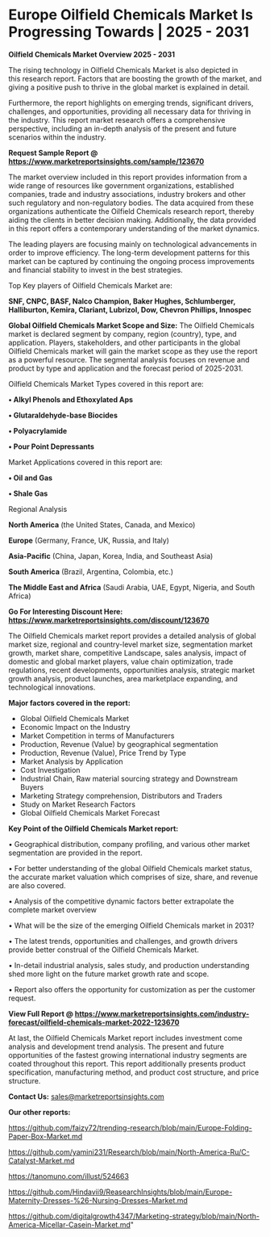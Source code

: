 # Europe Oilfield Chemicals Market Is Progressing Towards | 2025 - 2031

<Strong> Oilfield Chemicals Market Overview 2025 - 2031</strong>

The rising technology in Oilfield Chemicals Market is also depicted in this research report. Factors that are boosting the growth of the market, and giving a positive push to thrive in the global market is explained in detail.

Furthermore, the report highlights on emerging trends, significant drivers, challenges, and opportunities, providing all necessary data for thriving in the industry. This report market research offers a comprehensive perspective, including an in-depth analysis of the present and future scenarios within the industry.

<strong>Request Sample Report @ <a href=https://www.marketreportsinsights.com/sample/123670>https://www.marketreportsinsights.com/sample/123670</a></strong>

The market overview included in this report provides information from a wide range of resources like government organizations, established companies, trade and industry associations, industry brokers and other such regulatory and non-regulatory bodies. The data acquired from these organizations authenticate the Oilfield Chemicals research report, thereby aiding the clients in better decision making. Additionally, the data provided in this report offers a contemporary understanding of the market dynamics.

The leading players are focusing mainly on technological advancements in order to improve efficiency. The long-term development patterns for this market can be captured by continuing the ongoing process improvements and financial stability to invest in the best strategies.

Top Key players of Oilfield Chemicals Market are:

<strong>SNF, CNPC, BASF, Nalco Champion, Baker Hughes, Schlumberger, Halliburton, Kemira, Clariant, Lubrizol, Dow, Chevron Phillips, Innospec</strong>

<strong><b>Global Oilfield Chemicals Market Scope and Size:</b></strong>
The Oilfield Chemicals market is declared segment by company, region (country), type, and application. Players, stakeholders, and other participants in the global Oilfield Chemicals market will gain the market scope as they use the report as a powerful resource. The segmental analysis focuses on revenue and product by type and application and the forecast period of 2025-2031.

Oilfield Chemicals Market Types covered in this report are:

<strong>• Alkyl Phenols and Ethoxylated Aps

• Glutaraldehyde-base Biocides

• Polyacrylamide

• Pour Point Depressants</strong>

Market Applications covered in this report are:

<strong>• Oil and Gas

• Shale Gas</strong> 

Regional Analysis

<strong>North America</strong> (the United States, Canada, and Mexico)

<strong>Europe</strong> (Germany, France, UK, Russia, and Italy)

<strong>Asia-Pacific</strong> (China, Japan, Korea, India, and Southeast Asia)

<strong>South America</strong> (Brazil, Argentina, Colombia, etc.)

<strong>The Middle East and Africa</strong> (Saudi Arabia, UAE, Egypt, Nigeria, and South Africa)

<strong>Go For Interesting Discount Here: <a href=https://www.marketreportsinsights.com/discount/123670>https://www.marketreportsinsights.com/discount/123670</a></strong>

The Oilfield Chemicals market report provides a detailed analysis of global market size, regional and country-level market size, segmentation market growth, market share, competitive Landscape, sales analysis, impact of domestic and global market players, value chain optimization, trade regulations, recent developments, opportunities analysis, strategic market growth analysis, product launches, area marketplace expanding, and technological innovations.

<strong><b>Major factors covered in the report:</b></strong>
<ul>
  <li>Global Oilfield Chemicals Market </li>
  <li>Economic Impact on the Industry</li>
  <li>Market Competition in terms of Manufacturers</li>
  <li>Production, Revenue (Value) by geographical segmentation</li>
  <li>Production, Revenue (Value), Price Trend by Type</li>
  <li>Market Analysis by Application</li>
  <li>Cost Investigation</li>
  <li>Industrial Chain, Raw material sourcing strategy and Downstream Buyers</li>
  <li>Marketing Strategy comprehension, Distributors and Traders</li>
  <li>Study on Market Research Factors</li>
  <li>Global Oilfield Chemicals Market Forecast</li>
</ul>

<strong><b>Key Point of the Oilfield Chemicals Market report:</b></strong>

• Geographical distribution, company profiling, and various other market segmentation are provided in the report.

• For better understanding of the global Oilfield Chemicals market status, the accurate market valuation which comprises of size, share, and revenue are also covered.

• Analysis of the competitive dynamic factors better extrapolate the complete market overview

• What will be the size of the emerging Oilfield Chemicals market in 2031?

• The latest trends, opportunities and challenges, and growth drivers provide better construal of the Oilfield Chemicals Market.

• In-detail industrial analysis, sales study, and production understanding shed more light on the future market growth rate and scope.

• Report also offers the opportunity for customization as per the customer request.

<strong><b>View Full Report @ <a href=https://www.marketreportsinsights.com/industry-forecast/oilfield-chemicals-market-2022-123670>https://www.marketreportsinsights.com/industry-forecast/oilfield-chemicals-market-2022-123670</a></b></strong>


At last, the Oilfield Chemicals Market report includes investment come analysis and development trend analysis. The present and future opportunities of the fastest growing international industry segments are coated throughout this report. This report additionally presents product specification, manufacturing method, and product cost structure, and price structure.

<strong>Contact Us:</strong>
sales@marketreportsinsights.com

<strong>Our other reports:</strong>

<a href=https://github.com/faizy72/trending-research/blob/main/Europe-Folding-Paper-Box-Market.md>https://github.com/faizy72/trending-research/blob/main/Europe-Folding-Paper-Box-Market.md</a>

<a href=https://github.com/yamini231/Research/blob/main/North-America-Ru/C-Catalyst-Market.md>https://github.com/yamini231/Research/blob/main/North-America-Ru/C-Catalyst-Market.md</a>

<a href=https://tanomuno.com/illust/524663>https://tanomuno.com/illust/524663</a>

<a href=https://github.com/Hindavii9/ReasearchInsights/blob/main/Europe-Maternity-Dresses-%26-Nursing-Dresses-Market.md>https://github.com/Hindavii9/ReasearchInsights/blob/main/Europe-Maternity-Dresses-%26-Nursing-Dresses-Market.md</a>

<a href=https://github.com/digitalgrowth4347/Marketing-strategy/blob/main/North-America-Micellar-Casein-Market.md>https://github.com/digitalgrowth4347/Marketing-strategy/blob/main/North-America-Micellar-Casein-Market.md</a>"
